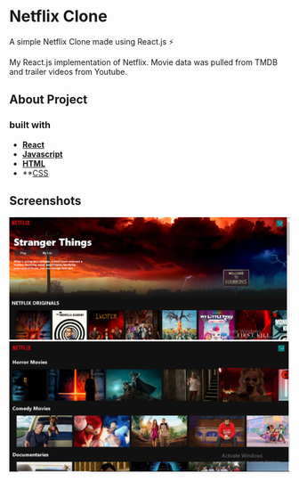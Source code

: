 
# Netflix Clone

A simple Netflix Clone made using React.js ⚡

My React.js implementation of Netflix. Movie data was pulled from TMDB and trailer videos from Youtube.




## About Project

### built with

* **[React](https://reactjs.org/)**
* **[Javascript](https://developer.mozilla.org/en-US/docs/Web/JavaScript)**
* **[HTML](https://html.com/)**
* **[CSS](https://developer.mozilla.org/en-US/docs/Web/CSS)

## Screenshots

![](Screenshot.png)
![](Screenshot1.png)
